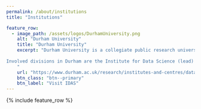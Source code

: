 ```yaml
---
permalink: /about/institutions
title: "Institutions"

feature_row:
  - image_path: /assets/logos/DurhamUniversity.png
    alt: "Durham University"
    title: "Durham University"
    excerpt: "Durham University is a collegiate public research university in Durham, England, founded by an Act of Parliament in 1832 and incorporated by royal charter in 1837. While being the third-oldest university in England, the Department of Computer Science is one of Durham's newest academic departments, having split from the School of Engineering and Computer Science in 2017. It currently hosts research groups in computer vision, AI, high-performance and scientific computing, digital humanities, computer science education, and networks. Durham houses multiple supercomputers, most notably the supercomputer serving the eight most research-intensive universities in the North of England, and the DiRAC tier-1 machine.
    
Involved divisions in Durham are the Institute for Data Science (lead) and the Department of Computer Science, the directorate for Advanced Reserach Computing (ARC) and the Department of Physics' Institute for Computational Cosmology. 
    "
    url: "https://www.durham.ac.uk/research/institutes-and-centres/data-science/"
    btn_class: "btn--primary"
    btn_label: "Visit IDAS"
---
```


{% include feature_row %}



